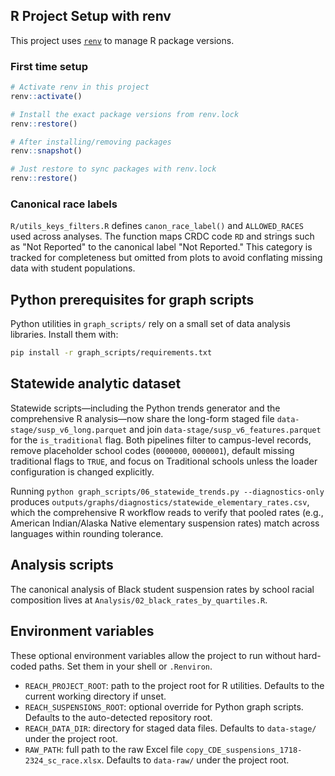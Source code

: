 ## R Project Setup with renv

This project uses [`renv`](https://rstudio.github.io/renv/) to manage R package versions.

### First time setup
```r
# Activate renv in this project
renv::activate()

# Install the exact package versions from renv.lock
renv::restore()

# After installing/removing packages
renv::snapshot()

# Just restore to sync packages with renv.lock
renv::restore()
```

### Canonical race labels

`R/utils_keys_filters.R` defines `canon_race_label()` and `ALLOWED_RACES` used across analyses. The function maps CRDC code `RD` and strings such as "Not Reported" to the canonical label "Not Reported." This category is tracked for completeness but omitted from plots to avoid conflating missing data with student populations.

## Python prerequisites for graph scripts

Python utilities in `graph_scripts/` rely on a small set of data analysis libraries. Install them with:

```bash
pip install -r graph_scripts/requirements.txt
```

## Statewide analytic dataset

Statewide scripts—including the Python trends generator and the comprehensive R
analysis—now share the long-form staged file `data-stage/susp_v6_long.parquet`
and join `data-stage/susp_v6_features.parquet` for the `is_traditional` flag.
Both pipelines filter to campus-level records, remove placeholder school codes
(`0000000`, `0000001`), default missing traditional flags to `TRUE`, and focus
on Traditional schools unless the loader configuration is changed explicitly.

Running `python graph_scripts/06_statewide_trends.py --diagnostics-only`
produces `outputs/graphs/diagnostics/statewide_elementary_rates.csv`, which the
comprehensive R workflow reads to verify that pooled rates (e.g., American
Indian/Alaska Native elementary suspension rates) match across languages within
rounding tolerance.

## Analysis scripts

The canonical analysis of Black student suspension rates by school racial composition lives at
`Analysis/02_black_rates_by_quartiles.R`.

## Environment variables

These optional environment variables allow the project to run without hard-coded paths. Set them in your shell or `.Renviron`.

- `REACH_PROJECT_ROOT`: path to the project root for R utilities. Defaults to the current working directory if unset.
- `REACH_SUSPENSIONS_ROOT`: optional override for Python graph scripts. Defaults to the auto-detected repository root.
- `REACH_DATA_DIR`: directory for staged data files. Defaults to `data-stage/` under the project root.
- `RAW_PATH`: full path to the raw Excel file `copy_CDE_suspensions_1718-2324_sc_race.xlsx`. Defaults to `data-raw/` under the project root.


